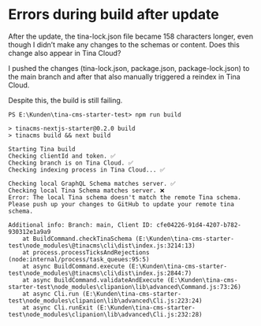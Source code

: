 # Errors during build after update
After the update, the tina-lock.json file became 158 characters longer, even though I didn’t make any changes to the schemas or content.
Does this change also appear in Tina Cloud?

I pushed the changes (tina-lock.json, package.json, package-lock.json) to the main branch and after that also manually triggered a reindex in Tina Cloud.

Despite this, the build is still failing.


```
PS E:\Kunden\tina-cms-starter-test> npm run build

> tinacms-nextjs-starter@0.2.0 build
> tinacms build && next build

Starting Tina build
Checking clientId and token. ✅
Checking branch is on Tina Cloud. ✅
Checking indexing process in Tina Cloud... ✅

Checking local GraphQL Schema matches server. ✅
Checking local Tina Schema matches server. ❌
Error: The local Tina schema doesn't match the remote Tina schema. Please push up your changes to GitHub to update your remote tina schema.

Additional info: Branch: main, Client ID: cfe04226-91d4-4207-b782-930312e1a9a9
    at BuildCommand.checkTinaSchema (E:\Kunden\tina-cms-starter-test\node_modules\@tinacms\cli\dist\index.js:3214:13)
    at process.processTicksAndRejections (node:internal/process/task_queues:95:5)
    at async BuildCommand.execute (E:\Kunden\tina-cms-starter-test\node_modules\@tinacms\cli\dist\index.js:2844:7)
    at async BuildCommand.validateAndExecute (E:\Kunden\tina-cms-starter-test\node_modules\clipanion\lib\advanced\Command.js:73:26)
    at async Cli.run (E:\Kunden\tina-cms-starter-test\node_modules\clipanion\lib\advanced\Cli.js:223:24)
    at async Cli.runExit (E:\Kunden\tina-cms-starter-test\node_modules\clipanion\lib\advanced\Cli.js:232:28)
```